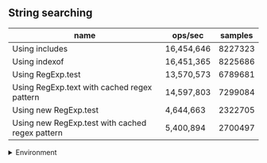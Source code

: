 ## String searching

|name|ops/sec|samples|
|-|-|-|
|Using includes|16,454,646|8227323|
|Using indexof|16,451,365|8225686|
|Using RegExp.test|13,570,573|6789681|
|Using RegExp.text with cached regex pattern|14,597,803|7299084|
|Using new RegExp.test|4,644,663|2322705|
|Using new RegExp.test with cached regex pattern|5,400,894|2700497|


<details>
<summary>Environment</summary>

* __Machine:__ linux x64 | 4 vCPUs | 7.6GB Mem
* __Run:__ Thu Sep 04 2025 19:44:20 GMT+0000 (Coordinated Universal Time)
* __Node:__ `v22.18.0`
</details>

<!--
{"environment":{"platform":"linux","arch":"x64","cpus":4,"totalMemory":7.597843170166016},"benchmarks":[{"name":"Using includes","samples":8227323,"opsSec":16454646},{"name":"Using indexof","samples":8225686,"opsSec":16451365.616870143},{"name":"Using RegExp.test","samples":6789681,"opsSec":13570573.45236193},{"name":"Using RegExp.text with cached regex pattern","samples":7299084,"opsSec":14597803.230092885},{"name":"Using new RegExp.test","samples":2322705,"opsSec":4644663.537544227},{"name":"Using new RegExp.test with cached regex pattern","samples":2700497,"opsSec":5400894.159070575}]}-->
